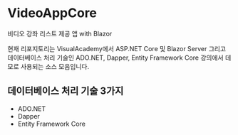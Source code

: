 # VideoAppCore

비디오 강좌 리스트 제공 앱 with Blazor

현재 리포지토리는 VisualAcademy에서 ASP.NET Core 및 Blazor Server 그리고 데이터베이스 처리 기술인 ADO.NET, Dapper, Entity Framework Core 강의에서 데모로 사용되는 소스 모음입니다.


## 데이터베이스 처리 기술 3가지 

* ADO.NET
* Dapper
* Entity Framework Core

